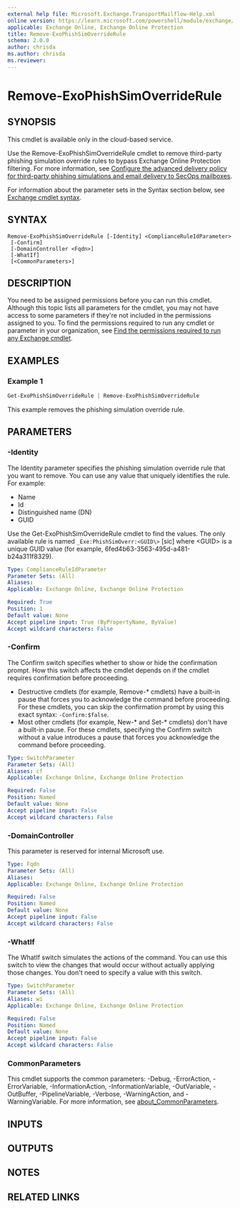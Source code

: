 ```yaml
---
external help file: Microsoft.Exchange.TransportMailflow-Help.xml
online version: https://learn.microsoft.com/powershell/module/exchange/remove-exophishsimoverriderule
applicable: Exchange Online, Exchange Online Protection
title: Remove-ExoPhishSimOverrideRule
schema: 2.0.0
author: chrisda
ms.author: chrisda
ms.reviewer:
---
```


# Remove-ExoPhishSimOverrideRule

## SYNOPSIS
This cmdlet is available only in the cloud-based service.

Use the Remove-ExoPhishSimOverrideRule cmdlet to remove third-party phishing simulation override rules to bypass Exchange Online Protection filtering. For more information, see [Configure the advanced delivery policy for third-party phishing simulations and email delivery to SecOps mailboxes](https://learn.microsoft.com/microsoft-365/security/office-365-security/advanced-delivery-policy-configure).

For information about the parameter sets in the Syntax section below, see [Exchange cmdlet syntax](https://learn.microsoft.com/powershell/exchange/exchange-cmdlet-syntax).

## SYNTAX

```
Remove-ExoPhishSimOverrideRule [-Identity] <ComplianceRuleIdParameter>
 [-Confirm]
 [-DomainController <Fqdn>]
 [-WhatIf]
 [<CommonParameters>]
```

## DESCRIPTION
You need to be assigned permissions before you can run this cmdlet. Although this topic lists all parameters for the cmdlet, you may not have access to some parameters if they're not included in the permissions assigned to you. To find the permissions required to run any cmdlet or parameter in your organization, see [Find the permissions required to run any Exchange cmdlet](https://learn.microsoft.com/powershell/exchange/find-exchange-cmdlet-permissions).

## EXAMPLES

### Example 1
```powershell
Get-ExoPhishSimOverrideRule | Remove-ExoPhishSimOverrideRule
```

This example removes the phishing simulation override rule.

## PARAMETERS

### -Identity
The Identity parameter specifies the phishing simulation override rule that you want to remove. You can use any value that uniquely identifies the rule. For example:

- Name
- Id
- Distinguished name (DN)
- GUID

Use the Get-ExoPhishSimOverrideRule cmdlet to find the values. The only available rule is named `_Exe:PhishSimOverr:<GUID\>` \[sic\] where \<GUID\> is a unique GUID value (for example, 6fed4b63-3563-495d-a481-b24a311f8329).

```yaml
Type: ComplianceRuleIdParameter
Parameter Sets: (All)
Aliases:
Applicable: Exchange Online, Exchange Online Protection

Required: True
Position: 1
Default value: None
Accept pipeline input: True (ByPropertyName, ByValue)
Accept wildcard characters: False
```

### -Confirm
The Confirm switch specifies whether to show or hide the confirmation prompt. How this switch affects the cmdlet depends on if the cmdlet requires confirmation before proceeding.

- Destructive cmdlets (for example, Remove-\* cmdlets) have a built-in pause that forces you to acknowledge the command before proceeding. For these cmdlets, you can skip the confirmation prompt by using this exact syntax: `-Confirm:$false`.
- Most other cmdlets (for example, New-\* and Set-\* cmdlets) don't have a built-in pause. For these cmdlets, specifying the Confirm switch without a value introduces a pause that forces you acknowledge the command before proceeding.

```yaml
Type: SwitchParameter
Parameter Sets: (All)
Aliases: cf
Applicable: Exchange Online, Exchange Online Protection

Required: False
Position: Named
Default value: None
Accept pipeline input: False
Accept wildcard characters: False
```

### -DomainController
This parameter is reserved for internal Microsoft use.

```yaml
Type: Fqdn
Parameter Sets: (All)
Aliases:
Applicable: Exchange Online, Exchange Online Protection

Required: False
Position: Named
Default value: None
Accept pipeline input: False
Accept wildcard characters: False
```

### -WhatIf
The WhatIf switch simulates the actions of the command. You can use this switch to view the changes that would occur without actually applying those changes. You don't need to specify a value with this switch.

```yaml
Type: SwitchParameter
Parameter Sets: (All)
Aliases: wi
Applicable: Exchange Online, Exchange Online Protection

Required: False
Position: Named
Default value: None
Accept pipeline input: False
Accept wildcard characters: False
```

### CommonParameters
This cmdlet supports the common parameters: -Debug, -ErrorAction, -ErrorVariable, -InformationAction, -InformationVariable, -OutVariable, -OutBuffer, -PipelineVariable, -Verbose, -WarningAction, and -WarningVariable. For more information, see [about_CommonParameters](https://go.microsoft.com/fwlink/p/?LinkID=113216).

## INPUTS

## OUTPUTS

## NOTES

## RELATED LINKS
